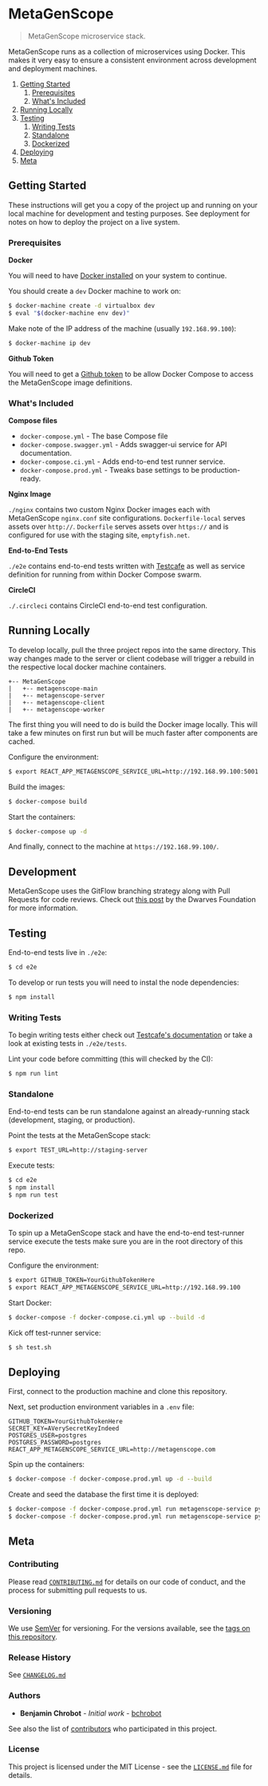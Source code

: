 # MetaGenScope

> MetaGenScope microservice stack.

MetaGenScope runs as a collection of microservices using Docker. This makes it very easy to ensure a consistent environment across development and deployment machines.

1. [Getting Started](#getting-started)
    1. [Prerequisites](#prerequisites)
    1. [What's Included](#whats-included)
1. [Running Locally](#running-locally)
1. [Testing](#testing)
    1. [Writing Tests](#writing-tests)
    1. [Standalone](#standalone)
    1. [Dockerized](#dockerized)
1. [Deploying](#deploying)
1. [Meta](#meta)

## Getting Started

These instructions will get you a copy of the project up and running on your local machine for development and testing purposes. See deployment for notes on how to deploy the project on a live system.

### Prerequisites

**Docker**

You will need to have [Docker installed](https://docs.docker.com/engine/installation/) on your system to continue.

You should create a `dev` Docker machine to work on:

```sh
$ docker-machine create -d virtualbox dev
$ eval "$(docker-machine env dev)"
```

Make note of the IP address of the machine (usually `192.168.99.100`):

```sh
$ docker-machine ip dev
```

**Github Token**

You will need to get a [Github token](https://github.com/settings/tokens) to be allow Docker Compose to access the MetaGenScope image definitions.

### What's Included

**Compose files**

+ `docker-compose.yml` - The base Compose file
+ `docker-compose.swagger.yml` - Adds swagger-ui service for API documentation.
+ `docker-compose.ci.yml` - Adds end-to-end test runner service.
+ `docker-compose.prod.yml` - Tweaks base settings to be production-ready.

**Nginx Image**

`./nginx` contains two custom Nginx Docker images each with MetaGenScope `nginx.conf` site configurations. `Dockerfile-local` serves assets over `http://`. `Dockerfile` serves assets over `https://` and is configured for use with the staging site, `emptyfish.net`.

**End-to-End Tests**

`./e2e` contains end-to-end tests written with [Testcafe](https://github.com/DevExpress/testcafe) as well as service definition for running from within Docker Compose swarm.

**CircleCI**

`./.circleci` contains CircleCI end-to-end test configuration.

## Running Locally

To develop locally, pull the three project repos into the same directory. This way changes made to the server or client codebase will trigger a rebuild in the respective local docker machine containers.

```
+-- MetaGenScope
|   +-- metagenscope-main
|   +-- metagenscope-server
|   +-- metagenscope-client
|   +-- metagenscope-worker
```

The first thing you will need to do is build the Docker image locally. This will take a few minutes on first run but will be much faster after components are cached.

Configure the environment:

```sh
$ export REACT_APP_METAGENSCOPE_SERVICE_URL=http://192.168.99.100:5001
```

Build the images:

```sh
$ docker-compose build
```

Start the containers:

```sh
$ docker-compose up -d
```

And finally, connect to the machine at `https://192.168.99.100/`.

## Development

MetaGenScope uses the GitFlow branching strategy along with Pull Requests for code reviews. Check out [this post](https://devblog.dwarvesf.com/post/git-best-practices/) by the Dwarves Foundation for more information.

## Testing

End-to-end tests live in `./e2e`:

```sh
$ cd e2e
```

To develop or run tests you will need to instal the node dependencies:

```sh
$ npm install
```

### Writing Tests

To begin writing tests either check out [Testcafe's documentation](https://devexpress.github.io/testcafe/documentation/getting-started/#creating-a-test) or take a look at existing tests in `./e2e/tests`.

Lint your code before committing (this will checked by the CI):

```sh
$ npm run lint
```

### Standalone

End-to-end tests can be run standalone against an already-running stack (development, staging, or production).

Point the tests at the MetaGenScope stack:

```sh
$ export TEST_URL=http://staging-server
```

Execute tests:

```sh
$ cd e2e
$ npm install
$ npm run test
```

### Dockerized

To spin up a MetaGenScope stack and have the end-to-end test-runner service execute the tests make sure you are in the root directory of this repo.

Configure the environment:

```sh
$ export GITHUB_TOKEN=YourGithubTokenHere
$ export REACT_APP_METAGENSCOPE_SERVICE_URL=http://192.168.99.100
```

Start Docker:

```sh
$ docker-compose -f docker-compose.ci.yml up --build -d
```

Kick off test-runner service:

```sh
$ sh test.sh
```

## Deploying

First, connect to the production machine and clone this repository.

Next, set production environment variables in a `.env` file:

```
GITHUB_TOKEN=YourGithubTokenHere
SECRET_KEY=AVerySecretKeyIndeed
POSTGRES_USER=postgres
POSTGRES_PASSWORD=postgres
REACT_APP_METAGENSCOPE_SERVICE_URL=http://metagenscope.com
```

Spin up the containers:

```sh
$ docker-compose -f docker-compose.prod.yml up -d --build
```

Create and seed the database the first time it is deployed:

```sh
$ docker-compose -f docker-compose.prod.yml run metagenscope-service python manage.py recreate_db
$ docker-compose -f docker-compose.prod.yml run metagenscope-service python manage.py seed_db
```

## Meta

### Contributing

Please read [`CONTRIBUTING.md`](CONTRIBUTING.md) for details on our code of conduct, and the process for submitting pull requests to us.

### Versioning

We use [SemVer](http://semver.org/) for versioning. For the versions available, see the [tags on this repository][project-tags].

### Release History

See [`CHANGELOG.md`](CHANGELOG.md)

### Authors

* **Benjamin Chrobot** - _Initial work_ - [bchrobot](https://github.com/bchrobot)

See also the list of [contributors][contributors] who participated in this project.

### License

This project is licensed under the MIT License - see the [`LICENSE.md`](LICENSE.md) file for details.


[project-tags]: https://github.com/bchrobot/metagenscope-main/tags
[contributors]: https://github.com/bchrobot/metagenscope-main/contributors
